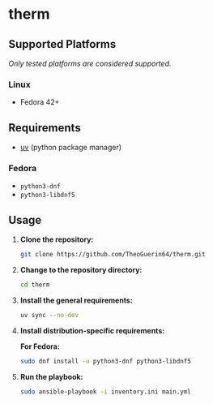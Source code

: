 # therm

## Supported Platforms

*Only tested platforms are considered supported.*

### Linux

- Fedora 42+

## Requirements

- [uv](https://docs.astral.sh/uv/getting-started/installation) (python package manager)

### Fedora

- `python3-dnf`
- `python3-libdnf5`

## Usage

1. **Clone the repository:**

    ```bash
    git clone https://github.com/TheoGuerin64/therm.git
    ```

2. **Change to the repository directory:**

    ```bash
    cd therm
    ```

3. **Install the general requirements:**

    ```bash
    uv sync --no-dev
    ```

4. **Install distribution-specific requirements:**

    **For Fedora:**

    ```bash
    sudo dnf install -u python3-dnf python3-libdnf5
    ```

5. **Run the playbook:**

    ```bash
    sudo ansible-playbook -i inventory.ini main.yml
    ```
